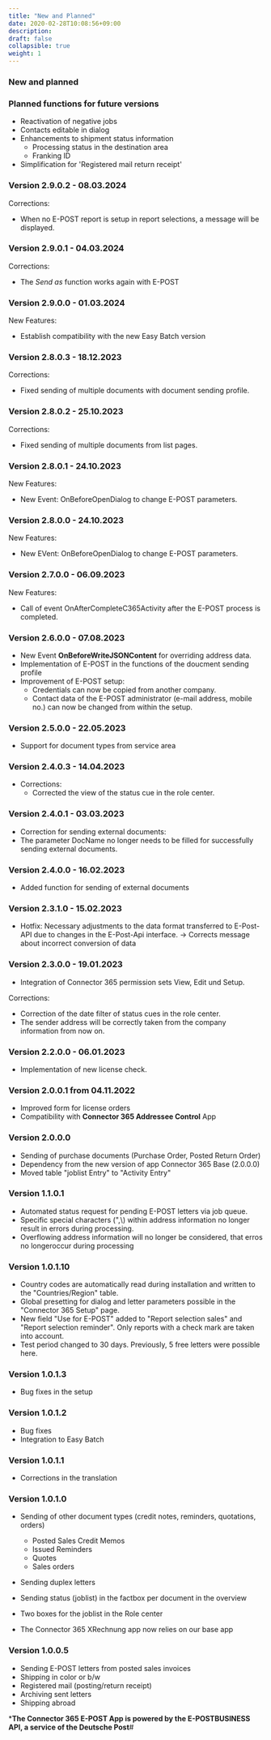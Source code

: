 ```yaml
---
title: "New and Planned"
date: 2020-02-28T10:08:56+09:00
description: 
draft: false
collapsible: true
weight: 1
---
```


### New and planned

### Planned functions for future versions
- Reactivation of negative jobs
- Contacts editable in dialog
- Enhancements to shipment status information
  * Processing status in the destination area
  * Franking ID
- Simplification for 'Registered mail return receipt'

### Version 2.9.0.2 - 08.03.2024
Corrections:
- When no E-POST report is setup in report selections, a message will be displayed.

### Version 2.9.0.1 - 04.03.2024
Corrections:
- The *Send as* function works again with E-POST 

### Version 2.9.0.0 - 01.03.2024
New Features:
- Establish compatibility with the new Easy Batch version

### Version 2.8.0.3 - 18.12.2023
Corrections:
- Fixed sending of multiple documents with document sending profile.

### Version 2.8.0.2 - 25.10.2023
Corrections:
- Fixed sending of multiple documents from list pages.

### Version 2.8.0.1 - 24.10.2023
New Features:
- New Event: OnBeforeOpenDialog to change E-POST parameters.

### Version 2.8.0.0 - 24.10.2023
New Features:
- New EVent: OnBeforeOpenDialog to change E-POST parameters.

### Version 2.7.0.0 - 06.09.2023
New Features:
- Call of event OnAfterCompleteC365Activity after the E-POST process is completed.

### Version 2.6.0.0 - 07.08.2023
- New Event **OnBeforeWriteJSONContent** for overriding address data.
- Implementation of E-POST in the functions of the doucment sending profile
- Improvement of E-POST setup:
  - Credentials can now be copied from another company.
  - Contact data of the E-POST administrator (e-mail address, mobile no.) can now be changed from within the setup.
### Version 2.5.0.0 - 22.05.2023
- Support for document types from service area

### Version 2.4.0.3 - 14.04.2023
- Corrections:
  - Corrected the view of the status cue in the role center.
### Version 2.4.0.1 - 03.03.2023
- Correction for sending external documents:
 - The parameter DocName no longer needs to be filled for successfully sending external documents.
### Version 2.4.0.0 - 16.02.2023
- Added function for sending of external documents

### Version 2.3.1.0 - 15.02.2023
- Hotfix: Necessary adjustments to the data format transferred to E-Post-API due to changes in the E-Post-Api interface.
  -> Corrects message about incorrect conversion of data

### Version 2.3.0.0 - 19.01.2023
- Integration of Connector 365 permission sets View, Edit und Setup.

Corrections:
- Correction of the date filter of status cues in the role center.
- The sender address will be correctly taken from the company information from now on.

### Version 2.2.0.0 - 06.01.2023
- Implementation of new license check.

### Version 2.0.0.1 from 04.11.2022
 - Improved form for license orders
 - Compatibility with **Connector 365 Addressee Control** App

### Version 2.0.0.0
 - Sending of purchase documents (Purchase Order, Posted Return Order)
 - Dependency from the new version of app Connector 365 Base (2.0.0.0)
 - Moved table "joblist Entry" to "Activity Entry"

### Version 1.1.0.1
- Automated status request for pending E-POST letters via job queue.
- Specific special characters (",\\) within address information no longer result in errors during processing.
- Overflowing address information will no longer be considered, that erros no longeroccur during processing

### Version 1.0.1.10
- Country codes are automatically read during installation and written to the "Countries/Region" table. 
- Global presetting for dialog and letter parameters possible in the "Connector 365 Setup" page. 
- New field "Use for E-POST" added to "Report selection sales" and "Report selection reminder". Only reports with a check mark are taken into account. 
- Test period changed to 30 days. Previously, 5 free letters were possible here. 

### Version 1.0.1.3
- Bug fixes in the setup

### Version 1.0.1.2
- Bug fixes
- Integration to Easy Batch

### Version 1.0.1.1
- Corrections in the translation

### Version 1.0.1.0
- Sending of other document types (credit notes, reminders, quotations, orders)
    - Posted Sales Credit Memos
    - Issued Reminders
    - Quotes
    - Sales orders

- Sending duplex letters
- Sending status (joblist) in the factbox per document in the overview
- Two boxes for the joblist in the Role center
- The Connector 365 XRechnung app now relies on our base app

### Version 1.0.0.5
- Sending E-POST letters from posted sales invoices
- Shipping in color or b/w
- Registered mail (posting/return receipt)
- Archiving sent letters
- Shipping abroad


***The Connector 365 E-POST App is powered by the E-POSTBUSINESS API, a service of the Deutsche Post**#